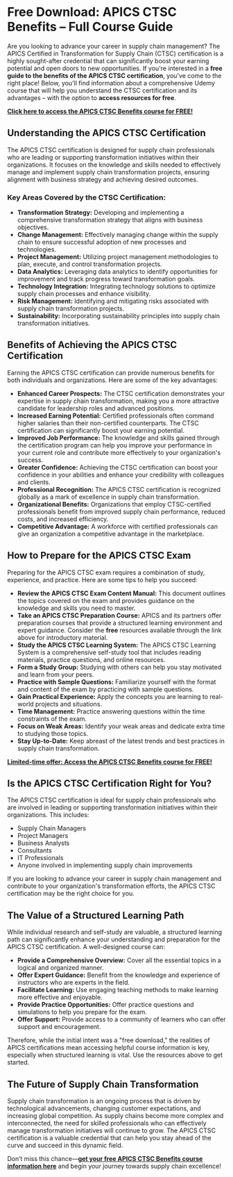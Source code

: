 # Free Download: APICS CTSC Benefits – Full Course Guide

Are you looking to advance your career in supply chain management? The APICS Certified in Transformation for Supply Chain (CTSC) certification is a highly sought-after credential that can significantly boost your earning potential and open doors to new opportunities. If you're interested in a **free guide to the benefits of the APICS CTSC certification**, you've come to the right place! Below, you'll find information about a comprehensive Udemy course that will help you understand the CTSC certification and its advantages – with the option to **access resources for free**.

[**Click here to access the APICS CTSC Benefits course for FREE!**](https://udemywork.com/apics-ctsc-benefits)

## Understanding the APICS CTSC Certification

The APICS CTSC certification is designed for supply chain professionals who are leading or supporting transformation initiatives within their organizations. It focuses on the knowledge and skills needed to effectively manage and implement supply chain transformation projects, ensuring alignment with business strategy and achieving desired outcomes.

### Key Areas Covered by the CTSC Certification:

*   **Transformation Strategy:** Developing and implementing a comprehensive transformation strategy that aligns with business objectives.
*   **Change Management:** Effectively managing change within the supply chain to ensure successful adoption of new processes and technologies.
*   **Project Management:** Utilizing project management methodologies to plan, execute, and control transformation projects.
*   **Data Analytics:** Leveraging data analytics to identify opportunities for improvement and track progress toward transformation goals.
*   **Technology Integration:** Integrating technology solutions to optimize supply chain processes and enhance visibility.
*   **Risk Management:** Identifying and mitigating risks associated with supply chain transformation projects.
*   **Sustainability:** Incorporating sustainability principles into supply chain transformation initiatives.

## Benefits of Achieving the APICS CTSC Certification

Earning the APICS CTSC certification can provide numerous benefits for both individuals and organizations. Here are some of the key advantages:

*   **Enhanced Career Prospects:** The CTSC certification demonstrates your expertise in supply chain transformation, making you a more attractive candidate for leadership roles and advanced positions.
*   **Increased Earning Potential:** Certified professionals often command higher salaries than their non-certified counterparts. The CTSC certification can significantly boost your earning potential.
*   **Improved Job Performance:** The knowledge and skills gained through the certification program can help you improve your performance in your current role and contribute more effectively to your organization's success.
*   **Greater Confidence:** Achieving the CTSC certification can boost your confidence in your abilities and enhance your credibility with colleagues and clients.
*   **Professional Recognition:** The APICS CTSC certification is recognized globally as a mark of excellence in supply chain transformation.
*   **Organizational Benefits:** Organizations that employ CTSC-certified professionals benefit from improved supply chain performance, reduced costs, and increased efficiency.
*   **Competitive Advantage:** A workforce with certified professionals can give an organization a competitive advantage in the marketplace.

## How to Prepare for the APICS CTSC Exam

Preparing for the APICS CTSC exam requires a combination of study, experience, and practice. Here are some tips to help you succeed:

*   **Review the APICS CTSC Exam Content Manual:** This document outlines the topics covered on the exam and provides guidance on the knowledge and skills you need to master.
*   **Take an APICS CTSC Preparation Course:** APICS and its partners offer preparation courses that provide a structured learning environment and expert guidance. Consider the **free** resources available through the link above for introductory material.
*   **Study the APICS CTSC Learning System:** The APICS CTSC Learning System is a comprehensive self-study tool that includes reading materials, practice questions, and online resources.
*   **Form a Study Group:** Studying with others can help you stay motivated and learn from your peers.
*   **Practice with Sample Questions:** Familiarize yourself with the format and content of the exam by practicing with sample questions.
*   **Gain Practical Experience:** Apply the concepts you are learning to real-world projects and situations.
*   **Time Management:** Practice answering questions within the time constraints of the exam.
*   **Focus on Weak Areas:** Identify your weak areas and dedicate extra time to studying those topics.
*   **Stay Up-to-Date:** Keep abreast of the latest trends and best practices in supply chain transformation.

[**Limited-time offer: Access the APICS CTSC Benefits course for FREE!**](https://udemywork.com/apics-ctsc-benefits)

## Is the APICS CTSC Certification Right for You?

The APICS CTSC certification is ideal for supply chain professionals who are involved in leading or supporting transformation initiatives within their organizations. This includes:

*   Supply Chain Managers
*   Project Managers
*   Business Analysts
*   Consultants
*   IT Professionals
*   Anyone involved in implementing supply chain improvements

If you are looking to advance your career in supply chain management and contribute to your organization's transformation efforts, the APICS CTSC certification may be the right choice for you.

## The Value of a Structured Learning Path

While individual research and self-study are valuable, a structured learning path can significantly enhance your understanding and preparation for the APICS CTSC certification. A well-designed course can:

*   **Provide a Comprehensive Overview:** Cover all the essential topics in a logical and organized manner.
*   **Offer Expert Guidance:** Benefit from the knowledge and experience of instructors who are experts in the field.
*   **Facilitate Learning:** Use engaging teaching methods to make learning more effective and enjoyable.
*   **Provide Practice Opportunities:** Offer practice questions and simulations to help you prepare for the exam.
*   **Offer Support:** Provide access to a community of learners who can offer support and encouragement.

Therefore, while the initial intent was a "free download," the realities of APICS certifications mean accessing helpful course information is key, especially when structured learning is vital. Use the resources above to get started.

## The Future of Supply Chain Transformation

Supply chain transformation is an ongoing process that is driven by technological advancements, changing customer expectations, and increasing global competition. As supply chains become more complex and interconnected, the need for skilled professionals who can effectively manage transformation initiatives will continue to grow. The APICS CTSC certification is a valuable credential that can help you stay ahead of the curve and succeed in this dynamic field.

Don’t miss this chance—**[get your free APICS CTSC Benefits course information here](https://udemywork.com/apics-ctsc-benefits)** and begin your journey towards supply chain excellence!
